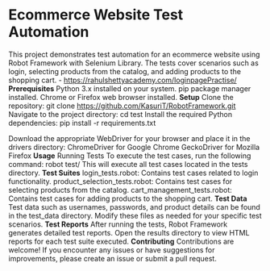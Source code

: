 # Ecommerce Website Test Automation
This project demonstrates test automation for an ecommerce website using Robot Framework with Selenium Library. The tests cover scenarios such as login, selecting products from the catalog, and adding products to the shopping cart. - https://rahulshettyacademy.com/loginpagePractise/
**Prerequisites**
Python 3.x installed on your system.
pip package manager installed.
Chrome or Firefox web browser installed.
**Setup**
Clone the repository:
git clone https://github.com/KasuriT/RobotFramework.git
Navigate to the project directory:
cd test
Install the required Python dependencies:
pip install -r requirements.txt

Download the appropriate WebDriver for your browser and place it in the drivers directory:
ChromeDriver for Google Chrome
GeckoDriver for Mozilla Firefox
**Usage**
Running Tests
To execute the test cases, run the following command:
robot test/
This will execute all test cases located in the tests directory.
**Test Suites**
login_tests.robot: Contains test cases related to login functionality.
product_selection_tests.robot: Contains test cases for selecting products from the catalog.
cart_management_tests.robot: Contains test cases for adding products to the shopping cart.
**Test Data**
Test data such as usernames, passwords, and product details can be found in the test_data directory. Modify these files as needed for your specific test scenarios.
**Test Reports**
After running the tests, Robot Framework generates detailed test reports. Open the results directory to view HTML reports for each test suite executed.
**Contributing**
Contributions are welcome! If you encounter any issues or have suggestions for improvements, please create an issue or submit a pull request.



